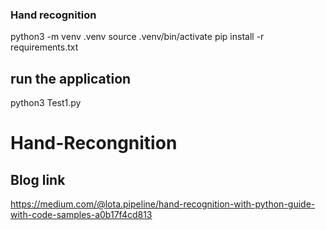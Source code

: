 ### Hand recognition
python3 -m venv .venv
source .venv/bin/activate
pip install -r requirements.txt

## run the application
python3 Test1.py
# Hand-Recongnition
## Blog link 
https://medium.com/@lota.pipeline/hand-recognition-with-python-guide-with-code-samples-a0b17f4cd813

